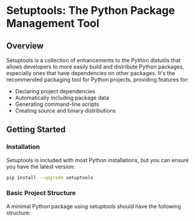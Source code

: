# Setuptools: The Python Package Management Tool

## Overview

Setuptools is a collection of enhancements to the Python distutils that allows developers to more easily build and distribute Python packages, especially ones that have dependencies on other packages. It's the recommended packaging tool for Python projects, providing features for:

- Declaring project dependencies
- Automatically including package data
- Generating command-line scripts
- Creating source and binary distributions

## Getting Started

### Installation

Setuptools is included with most Python installations, but you can ensure you have the latest version:

```bash
pip install --upgrade setuptools
```

### Basic Project Structure

A minimal Python package using setuptools should have the following structure:

